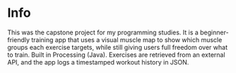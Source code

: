 # Info
This was the capstone project for my programming studies. It is a beginner-friendly training app that uses a visual muscle map to show which muscle groups each exercise targets, while still giving users full freedom over what to train.
Built in Processing (Java). Exercises are retrieved from an external API, and the app logs a timestamped workout history in JSON.
